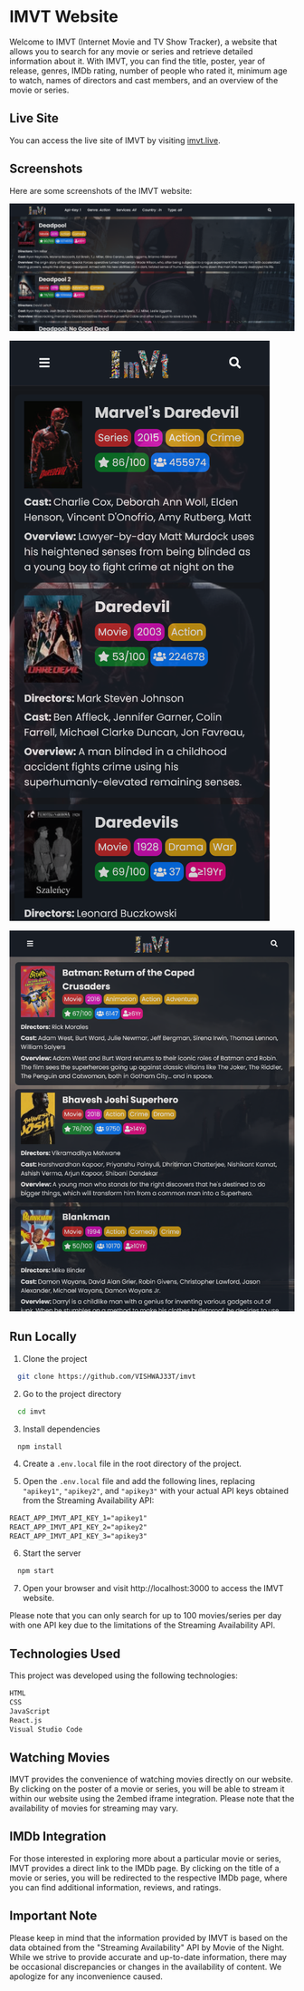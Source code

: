 # IMVT Website

Welcome to IMVT (Internet Movie and TV Show Tracker), a website that allows you to search for any movie or series and retrieve detailed information about it. With IMVT, you can find the title, poster, year of release, genres, IMDb rating, number of people who rated it, minimum age to watch, names of directors and cast members, and an overview of the movie or series.

## Live Site

You can access the live site of IMVT by visiting [imvt.live](https://imvt.live).

## Screenshots

Here are some screenshots of the IMVT website:

![PC](screenshots/screenshot1.png)

![Mobile](screenshots/screenshot2.png)

![Tablet](screenshots/screenshot3.png)


## Run Locally

1. Clone the project

```bash
  git clone https://github.com/VISHWAJ33T/imvt
```

2. Go to the project directory

```bash
  cd imvt
```

3. Install dependencies

```bash
  npm install
```

4. Create a `.env.local` file in the root directory of the project.

5. Open the `.env.local` file and add the following lines, replacing `"apikey1"`, `"apikey2"`, and `"apikey3"` with your actual API keys obtained from the Streaming Availability API:
```plaintext
REACT_APP_IMVT_API_KEY_1="apikey1"
REACT_APP_IMVT_API_KEY_2="apikey2"
REACT_APP_IMVT_API_KEY_3="apikey3"
```

6. Start the server

```bash
  npm start
```

7. Open your browser and visit http://localhost:3000 to access the IMVT website.

Please note that you can only search for up to 100 movies/series per day with one API key due to the limitations of the Streaming Availability API.

## Technologies Used

This project was developed using the following technologies:

    HTML
    CSS
    JavaScript
    React.js
    Visual Studio Code


## Watching Movies

IMVT provides the convenience of watching movies directly on our website. By clicking on the poster of a movie or series, you will be able to stream it within our website using the 2embed iframe integration. Please note that the availability of movies for streaming may vary.

## IMDb Integration

For those interested in exploring more about a particular movie or series, IMVT provides a direct link to the IMDb page. By clicking on the title of a movie or series, you will be redirected to the respective IMDb page, where you can find additional information, reviews, and ratings.


## Important Note
Please keep in mind that the information provided by IMVT is based on the data obtained from the "Streaming Availability" API by Movie of the Night. While we strive to provide accurate and up-to-date information, there may be occasional discrepancies or changes in the availability of content. We apologize for any inconvenience caused.